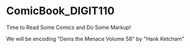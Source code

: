 # ComicBook_DIGIT110
Time to Read Some Comics and Do Some Markup!

We will be encoding "Denis the Menace Volume 58" by "Hank Ketcham"
